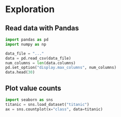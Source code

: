 # Exploration

## Read data with Pandas

```python
import pandas as pd
import numpy as np

data_file = "..."
data = pd.read_csv(data_file)
num_columns = len(data.columns)
pd.set_option("display.max_columns", num_columns)
data.head(30)
```

## Plot value counts

```python
import seaborn as sns
titanic = sns.load_dataset("titanic")
ax = sns.countplot(x="class", data=titanic)
```